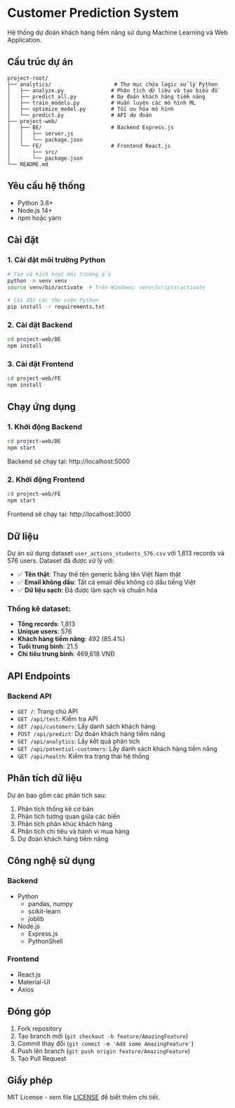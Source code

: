 # Customer Prediction System

Hệ thống dự đoán khách hàng tiềm năng sử dụng Machine Learning và Web Application.

## Cấu trúc dự án

```
project-root/
├── analytics/                    # Thư mục chứa logic xử lý Python
│   ├── analyze.py               # Phân tích dữ liệu và tạo biểu đồ
│   ├── predict_all.py           # Dự đoán khách hàng tiềm năng
│   ├── train_models.py          # Huấn luyện các mô hình ML
│   ├── optimize_model.py        # Tối ưu hóa mô hình
│   └── predict.py               # API dự đoán
├── project-web/
│   ├── BE/                      # Backend Express.js
│   │   ├── server.js
│   │   └── package.json
│   └── FE/                      # Frontend React.js
│       ├── src/
│       └── package.json
└── README.md
```

## Yêu cầu hệ thống

- Python 3.8+
- Node.js 14+
- npm hoặc yarn

## Cài đặt

### 1. Cài đặt môi trường Python

```bash
# Tạo và kích hoạt môi trường ảo
python -m venv venv
source venv/bin/activate  # Trên Windows: venv\Scripts\activate

# Cài đặt các thư viện Python
pip install -r requirements.txt
```

### 2. Cài đặt Backend

```bash
cd project-web/BE
npm install
```

### 3. Cài đặt Frontend

```bash
cd project-web/FE
npm install
```

## Chạy ứng dụng

### 1. Khởi động Backend

```bash
cd project-web/BE
npm start
```

Backend sẽ chạy tại: http://localhost:5000

### 2. Khởi động Frontend

```bash
cd project-web/FE
npm start
```

Frontend sẽ chạy tại: http://localhost:3000

## Dữ liệu

Dự án sử dụng dataset `user_actions_students_576.csv` với 1,813 records và 576 users. Dataset đã được xử lý với:

- ✅ **Tên thật**: Thay thế tên generic bằng tên Việt Nam thật
- ✅ **Email không dấu**: Tất cả email đều không có dấu tiếng Việt
- ✅ **Dữ liệu sạch**: Đã được làm sạch và chuẩn hóa

### Thống kê dataset:
- **Tổng records**: 1,813
- **Unique users**: 576
- **Khách hàng tiềm năng**: 492 (85.4%)
- **Tuổi trung bình**: 21.5
- **Chi tiêu trung bình**: 469,618 VNĐ

## API Endpoints

### Backend API

- `GET /`: Trang chủ API
- `GET /api/test`: Kiểm tra API
- `GET /api/customers`: Lấy danh sách khách hàng
- `POST /api/predict`: Dự đoán khách hàng tiềm năng
- `GET /api/analytics`: Lấy kết quả phân tích
- `GET /api/potential-customers`: Lấy danh sách khách hàng tiềm năng
- `GET /api/health`: Kiểm tra trạng thái hệ thống

## Phân tích dữ liệu

Dự án bao gồm các phân tích sau:

1. Phân tích thống kê cơ bản
2. Phân tích tương quan giữa các biến
3. Phân tích phân khúc khách hàng
4. Phân tích chi tiêu và hành vi mua hàng
5. Dự đoán khách hàng tiềm năng

## Công nghệ sử dụng

### Backend
- Python
  - pandas, numpy
  - scikit-learn
  - joblib
- Node.js
  - Express.js
  - PythonShell

### Frontend
- React.js
- Material-UI
- Axios

## Đóng góp

1. Fork repository
2. Tạo branch mới (`git checkout -b feature/AmazingFeature`)
3. Commit thay đổi (`git commit -m 'Add some AmazingFeature'`)
4. Push lên branch (`git push origin feature/AmazingFeature`)
5. Tạo Pull Request

## Giấy phép

MIT License - xem file [LICENSE](LICENSE) để biết thêm chi tiết. 
